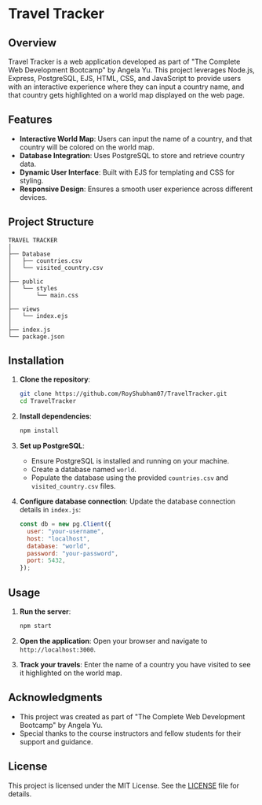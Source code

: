 # Travel Tracker

## Overview

Travel Tracker is a web application developed as part of "The Complete Web Development Bootcamp" by Angela Yu. This project leverages Node.js, Express, PostgreSQL, EJS, HTML, CSS, and JavaScript to provide users with an interactive experience where they can input a country name, and that country gets highlighted on a world map displayed on the web page.

## Features

- **Interactive World Map**: Users can input the name of a country, and that country will be colored on the world map.
- **Database Integration**: Uses PostgreSQL to store and retrieve country data.
- **Dynamic User Interface**: Built with EJS for templating and CSS for styling.
- **Responsive Design**: Ensures a smooth user experience across different devices.

## Project Structure

```
TRAVEL TRACKER
│
├── Database
│   ├── countries.csv
│   └── visited_country.csv
│
├── public
│   └── styles
│       └── main.css
│
├── views
│   └── index.ejs
│
├── index.js
└── package.json
```

## Installation

1. **Clone the repository**:

   ```bash
   git clone https://github.com/RoyShubham07/TravelTracker.git
   cd TravelTracker
   ```

2. **Install dependencies**:

   ```bash
   npm install
   ```

3. **Set up PostgreSQL**:
   - Ensure PostgreSQL is installed and running on your machine.
   - Create a database named `world`.
   - Populate the database using the provided `countries.csv` and `visited_country.csv` files.

4. **Configure database connection**:
   Update the database connection details in `index.js`:

   ```javascript
   const db = new pg.Client({
     user: "your-username",
     host: "localhost",
     database: "world",
     password: "your-password",
     port: 5432,
   });
   ```

## Usage

1. **Run the server**:

   ```bash
   npm start
   ```

2. **Open the application**:
   Open your browser and navigate to `http://localhost:3000`.

3. **Track your travels**:
   Enter the name of a country you have visited to see it highlighted on the world map.

## Acknowledgments

- This project was created as part of "The Complete Web Development Bootcamp" by Angela Yu.
- Special thanks to the course instructors and fellow students for their support and guidance.

## License

This project is licensed under the MIT License. See the [LICENSE](LICENSE) file for details.
